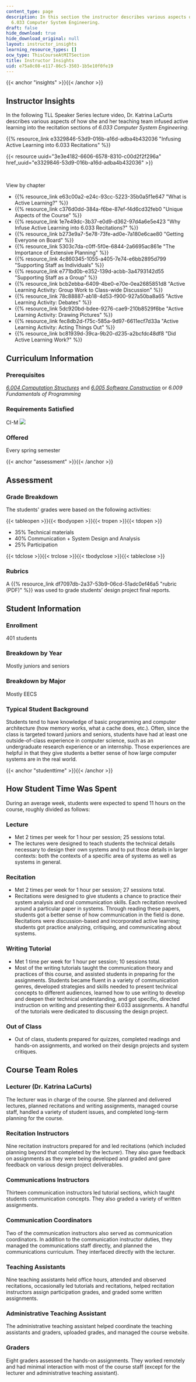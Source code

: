 ```yaml
---
content_type: page
description: In this section the instructor describes various aspects of how she teaches
  6.033 Computer System Engineering.
draft: false
hide_download: true
hide_download_original: null
layout: instructor_insights
learning_resource_types: []
ocw_type: ThisCourseAtMITSection
title: Instructor Insights
uid: e75a8c08-e117-86c5-3503-1b5e10f0fe19
---
```

{{< anchor "insights" >}}{{< /anchor >}}

## Instructor Insights

In the following TLL Speaker Series lecture video, Dr. Katrina LaCurts describes various aspects of how she and her teaching team infused active learning into the recitation sections of _6.033 Computer System Engineering_.

{{% resource_link e3329846-53d9-016b-a16d-adba4b432036 "Infusing Active Learning into 6.033 Recitations" %}}

{{< resource uuid="3e3e4182-6606-6578-8310-c00d2f2f296a" href_uuid="e3329846-53d9-016b-a16d-adba4b432036" >}}

 

View by chapter

- {{% resource_link e63c00a2-e24c-93cc-5223-35b0a5f1e647 "What is Active Learning?" %}}
- {{% resource_link c376d0dd-384a-f6be-87ef-f4d6cd32feb0 "Unique Aspects of the Course" %}}
- {{% resource_link 1e7e49dc-3b37-e0d9-d362-97d4a6e5e423 "Why Infuse Active Learning into 6.033 Recitations?" %}}
- {{% resource_link b273e9a7-5e78-73fe-ad0e-7a180e6cae80 "Getting Everyone on Board" %}}
- {{% resource_link 5303c7da-c0ff-5f0e-6844-2a6695ac861e "The Importance of Extensive Planning" %}}
- {{% resource_link 4c860345-1055-a405-7e74-e6bb2895d799 "Supporting Staff as Individuals" %}}
- {{% resource_link e771bd0b-e352-139d-acbb-3a4793142d55 "Supporting Staff as a Group" %}}
- {{% resource_link bcb2ebba-6409-4be0-e70e-0ea2685851d8 "Active Learning Activity: Group Work to Class-wide Discussion" %}}
- {{% resource_link 78c88887-ab18-4d53-f900-927a50ba8a65 "Active Learning Activity: Debates" %}}
- {{% resource_link 5dc920bd-bdee-9276-cae9-210b8529f6be "Active Learning Activity: Drawing Pictures" %}}
- {{% resource_link fec8db2d-f75c-585a-9d97-6611ecf7d33a "Active Learning Activity: Acting Things Out" %}}
- {{% resource_link bc81939d-39ca-9b20-d235-a2bcfdc48df8 "Did Active Learning Work?" %}}

## Curriculum Information

### Prerequisites

[_6.004 Computation Structures_](/courses/6-004-computation-structures-spring-2009) and [_6.005 Software Construction_](/courses/6-005-software-construction-spring-2016) or _6.009 Fundamentals of Programming_

### Requirements Satisfied

CI-M ![](/images/educator/icon-question-cim.png)

### Offered

Every spring semester

{{< anchor "assessment" >}}{{< /anchor >}}

## Assessment

### Grade Breakdown

The students' grades were based on the following activities:

{{< tableopen >}}{{< tbodyopen >}}{{< tropen >}}{{< tdopen >}}

- 35% Technical materials
- 40% Communication + System Design and Analysis
- 25% Participation

{{< tdclose >}}{{< trclose >}}{{< tbodyclose >}}{{< tableclose >}}

### Rubrics

A {{% resource_link df7097db-2a37-53b9-06cd-51adc0ef46a5 "rubric (PDF)" %}} was used to grade students’ design project final reports.

## Student Information

### Enrollment

401 students

### Breakdown by Year

Mostly juniors and seniors

### Breakdown by Major

Mostly EECS

### Typical Student Background

Students tend to have knowledge of basic programming and computer architecture (how memory works, what a cache does, etc.). Often, since the class is targeted toward juniors and seniors, students have had at least one outside-of-class experience in computer science, such as an undergraduate research experience or an internship. Those experiences are helpful in that they give students a better sense of how large computer systems are in the real world.

{{< anchor "studenttime" >}}{{< /anchor >}}

## How Student Time Was Spent

During an average week, students were expected to spend 11 hours on the course, roughly divided as follows:

### Lecture

- Met 2 times per week for 1 hour per session; 25 sessions total.
- The lectures were designed to teach students the technical details necessary to design their own systems and to put those details in larger contexts: both the contexts of a specific area of systems as well as systems in general.

### Recitation

- Met 2 times per week for 1 hour per session; 27 sessions total.
- Recitations were designed to give students a chance to practice their system analysis and oral communication skills. Each recitation revolved around a particular paper in systems. Through reading these papers, students got a better sense of how communication in the field is done. Recitations were discussion-based and incorporated active learning; students got practice analyzing, critiquing, and communicating about systems.

### Writing Tutorial

- Met 1 time per week for 1 hour per session; 10 sessions total.
- Most of the writing tutorials taught the communication theory and practices of this course, and assisted students in preparing for the assignments. Students became fluent in a variety of communication genres, developed strategies and skills needed to present technical concepts to different audiences, learned how to use writing to develop and deepen their technical understanding, and got specific, directed instruction on writing and presenting their 6.033 assignments. A handful of the tutorials were dedicated to discussing the design project.

### Out of Class

- Out of class, students prepared for quizzes, completed readings and hands-on assignments, and worked on their design projects and system critiques.

## Course Team Roles

### Lecturer (Dr. Katrina LaCurts)

The lecturer was in charge of the course. She planned and delivered lectures, planned recitations and writing assignments, managed course staff, handled a variety of student issues, and completed long-term planning for the course.

### Recitation Instructors

Nine recitation instructors prepared for and led recitations (which included planning beyond that completed by the lecturer). They also gave feedback on assignments as they were being developed and graded and gave feedback on various design project deliverables.

### Communications Instructors 

Thirteen communication instructors led tutorial sections, which taught students communication concepts. They also graded a variety of written assignments. 

### Communication Coordinators 

Two of the communication instructors also served as communication coordinators. In addition to the communication instructor duties, they managed the communications staff directly, and planned the communications curriculum. They interfaced directly with the lecturer.

### Teaching Assistants 

Nine teaching assistants held office hours, attended and observed recitations, occasionally led tutorials and recitations, helped recitation instructors assign participation grades, and graded some written assignments.

### Administrative Teaching Assistant 

The administrative teaching assistant helped coordinate the teaching assistants and graders, uploaded grades, and managed the course website.

### Graders 

Eight graders assessed the hands-on assignments. They worked remotely and had minimal interaction with most of the course staff (except for the lecturer and administrative teaching assistant).